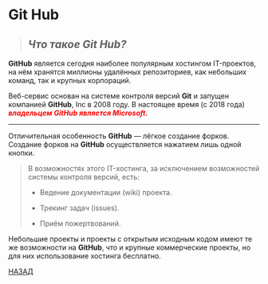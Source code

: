 # **Git Hub**


<font color="red">

>## ***Что такое Git Hub?***

</font>
 
**GitHub** является сегодня наиболее популярным хостингом IT-проектов, на нём хранятся миллионы удалённых репозиториев, как небольших команд, так и крупных корпораций.

Веб-сервис основан на системе контроля версий **Git** и запущен компанией **GitHub**, Inc в 2008 году. В настоящее время (с 2018 года) <font color="red"> ***владельцем GitHub является Microsoft.*** </font>

---
Отличительная особенность **GitHub** — лёгкое создание форков. Создание форков на **GitHub** осуществляется нажатием лишь одной кнопки.

<font color="gree">

>В возможностях этого IT-хостинга, за исключением возможностей системы контроля версий, есть:
>+ Ведение документации (wiki) проекта.
>- Трекинг задач (issues).
>* Приём пожертвований.

</font>


Небольшие проекты и проекты с открытым исходным кодом имеют те же возможности на **GitHub**, что и крупные коммерческие проекты, но для них использование хостинга бесплатно.


[НАЗАД](./README.md)
